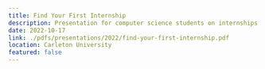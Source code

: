 ```yaml
---
title: Find Your First Internship
description: Presentation for computer science students on internships
date: 2022-10-17
link: ./pdfs/presentations/2022/find-your-first-internship.pdf
location: Carleton University
featured: false
---
```

